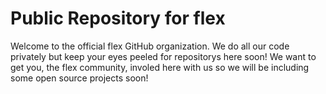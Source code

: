 # Public Repository for flex
Welcome to the official flex GitHub organization. We do all our code privately but keep your eyes peeled for repositorys here soon! We want to get you, the flex community, involed here with us so we will be including some open source projects soon!
